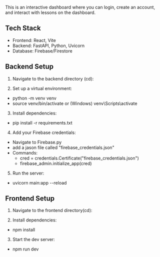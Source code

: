 This is an interactive dashboard where you can login, create an account, and interact with lessons on the dashboard.

## Tech Stack
- Frontend: React, Vite
- Backend: FastAPI, Python, Uvicorn
- Database: Firebase/Firestore

## Backend Setup

1. Navigate to the backend directory (cd):

2. Set up a virtual environment:
- python -m venv venv
- source venv/bin/activate or (Windows) venv\Scripts\activate

3. Install dependencies:
- pip install -r requirements.txt

4. Add your Firebase credentials:
- Navigate to Firebase.py
- add a jason file called "firebase_credentials.json"
- Commands:
   - cred = credentials.Certificate("firebase_credentials.json")
   - firebase_admin.initialize_app(cred)

5. Run the server:
- uvicorn main:app --reload

## Frontend Setup

1. Navigate to the frontend directory(cd):

2. Install dependencies:
- npm install

3. Start the dev server:
- npm run dev
